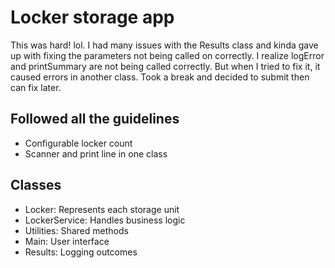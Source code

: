 # Locker storage app

This was hard! lol. I had many issues with the Results class and kinda gave up with fixing the parameters not being called on correctly.
I realize logError and printSummary are not being called correctly. But when I tried to fix it, it caused errors in another class. Took a break and decided to submit then can fix later.


## Followed all the guidelines
- Configurable locker count
- Scanner and print line in one class

## Classes
- Locker: Represents each storage unit
- LockerService: Handles business logic
- Utilities: Shared methods
- Main: User interface
- Results: Logging outcomes